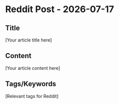 # Reddit Post - 2026-07-17

## Title
[Your article title here]

## Content
[Your article content here]

## Tags/Keywords
[Relevant tags for Reddit]
